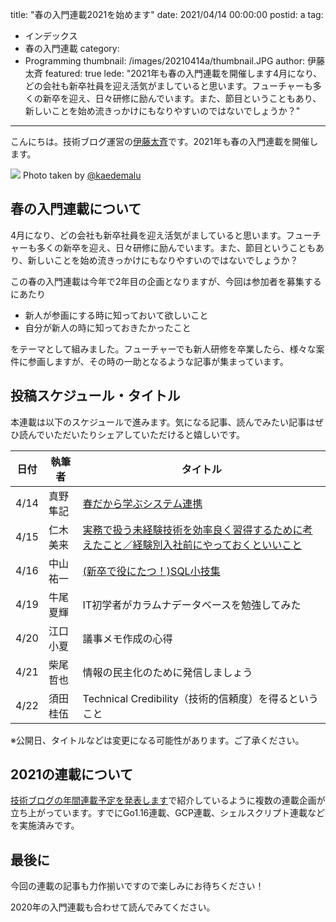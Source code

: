 title: "春の入門連載2021を始めます"
date: 2021/04/14 00:00:00
postid: a
tag:
  - インデックス
  - 春の入門連載
category:
  - Programming
thumbnail: /images/20210414a/thumbnail.JPG
author: 伊藤太斉
featured: true
lede: "2021年も春の入門連載を開催します4月になり、どの会社も新卒社員を迎え活気がましていると思います。フューチャーも多くの新卒を迎え、日々研修に励んでいます。また、節目ということもあり、新しいことを始め流きっかけにもなりやすいのではないでしょうか？"
---

こんにちは。技術ブログ運営の[伊藤太斉](https://twitter.com/kaedemalu)です。2021年も春の入門連載を開催します。

![](/images/20210414a/IMG_0722.JPG)
Photo taken by [@kaedemalu](https://twitter.com/kaedemalu)

## 春の入門連載について
4月になり、どの会社も新卒社員を迎え活気がましていると思います。フューチャーも多くの新卒を迎え、日々研修に励んでいます。また、節目ということもあり、新しいことを始め流きっかけにもなりやすいのではないでしょうか？

この春の入門連載は今年で2年目の企画となりますが、今回は参加者を募集するにあたり

- 新人が参画にする時に知っておいて欲しいこと
- 自分が新人の時に知っておきたかったこと

をテーマとして組みました。フューチャーでも新人研修を卒業したら、様々な案件に参画しますが、その時の一助となるような記事が集まっています。

## 投稿スケジュール・タイトル
本連載は以下のスケジュールで進みます。気になる記事、読んでみたい記事はぜひ読んでいただいたりシェアしていただけると嬉しいです。

| 日付 | 執筆者 | タイトル |
| ----- | ----- | ----- |
| 4/14 | 真野隼記 | [春だから学ぶシステム連携](/articles/20210414b/) |
| 4/15 | 仁木美来 | [実務で扱う未経験技術を効率良く習得するために考えたこと／経験別入社前にやっておくといいこと](/articles/20210415a/) |
| 4/16 | 中山祐一 | [(新卒で役にたつ！)SQL小技集](/articles/20210416b/)|
| 4/19 | 牛尾夏輝 | IT初学者がカラムナデータベースを勉強してみた |
| 4/20 | 江口小夏 | 議事メモ作成の心得 |
| 4/21 | 柴尾哲也 | 情報の民主化のために発信しましょう |
| 4/22 | 須田桂伍 | Technical Credibility（技術的信頼度）を得るということ |

※公開日、タイトルなどは変更になる可能性があります。ご了承ください。

## 2021の連載について

[技術ブログの年間連載予定を発表します](/articles/20210112/)で紹介しているように複数の連載企画が立ち上がっています。すでにGo1.16連載、GCP連載、シェルスクリプト連載などを実施済みです。

## 最後に

今回の連載の記事も力作揃いですので楽しみにお待ちください！

2020年の入門連載も合わせて読んでみてください。

<div class="iframely-embed"><div class="iframely-responsive" style="height: 140px; padding-bottom: 0;"><a href="https://future-architect.github.io/articles/20200529/index.html" data-iframely-url="//cdn.iframe.ly/api/iframe?url=https%3A%2F%2Ffuture-architect.github.io%2Farticles%2F20200529%2F&key=42622142e53a4cc5ab36703bcee5415f"></a></div></div><script async src="//cdn.iframe.ly/embed.js" charset="utf-8"></script>

